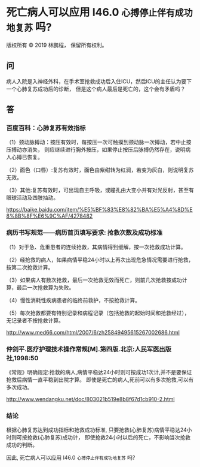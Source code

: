 # 死亡病人可以应用 I46.0 `心搏停止伴有成功地复苏` 吗?

版权所有 © 2019 林鹏程， 保留所有权利。

## 问

病人入院是入神经外科，在手术室抢救成功后入住ICU，然后ICU的主任认为要下一个心肺复苏成功后的诊断，
但是这个病人最后是死亡的，这个会有矛盾吗？

## 答

### 百度百科：心肺复苏有效指标

（1）颈动脉搏动：按压有效时，每按压一次可触摸到颈动脉一次搏动，若中止按压搏动亦消失，
则应继续进行胸外按压，如果停止按压后脉搏仍然存在，说明病人心搏已恢复。

（2）面色（口唇）:复苏有效时，面色由紫绀转为红润，若变为灰白，则说明复苏无效。

（3）其他:复苏有效时，可出现自主呼吸，或瞳孔由大变小并有对光反射，甚至有眼球活动及四肢抽动。

https://baike.baidu.com/item/%E5%BF%83%E8%82%BA%E5%A4%8D%E8%8B%8F%E6%9C%AF/4278482

### 病历书写规范——病历首页填写要求: 抢救次数及成功标准

（1）对于急、危重患者的连续抢救，其病情得到缓解，按一次抢救成功计算。

（2）经抢救的病人，如果病情平稳24小时以上再次出现危急情况需要进行抢救，按第二次抢救计算。

（3）如果病人有数次抢救，最后一次抢救无效而死亡，则前几次抢救按成功计算，最后一次抢救算为失败。

（4）慢性消耗性疾病患者的临终前救护，不按抢救计算。

（5）每次抢救都要有特别记录和病程记录（包括抢救的起始时间和抢救经过），无记录者不按抢救计算。

http://www.med66.com/html/2007/6/zh25849495615267002686.html

### 仲剑平.医疗护理技术操作常规[M].第四版.北京:人民军医出版社,1998:50

《常规》明确规定:抢救的病人,病情平稳达24小时则可按成功1次计,并不是要保证抢救后病情一直平稳到出院才算。
即使是死亡的病人,死前可以有多次抢救,可以有多次成功。

http://www.wendangku.net/doc/803021b519e8b8f67d1cb910-2.html

### 结论

根据心肺复苏达到成功指标和抢救成功标准,
只要抢救(心肺复苏)病情平稳达24小时则可按抢救(心肺复苏)成功计，
即使抢救24小时以后的死亡，不影响当次抢救成功的判断。 

因此, 死亡病人可以应用 I46.0 `心搏停止伴有成功地复苏` 吗?
